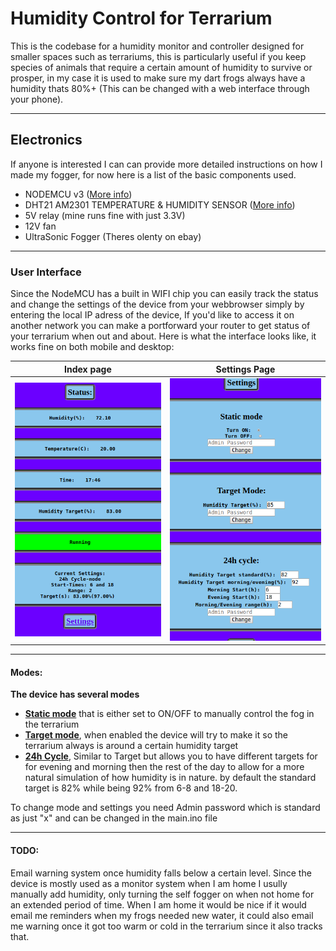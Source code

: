 # Humidity Control for Terrarium

This is the codebase for a humidity monitor and controller designed for smaller spaces such as terrariums, this is particularly useful if you keep species of animals that require a certain amount of humidity to survive or prosper, in my case it is used to make sure my dart frogs always have a humidity thats 80%+ (This can be changed with a web interface through your phone).

------

## Electronics

If anyone is interested I can can provide more detailed instructions on how I made my fogger, for now here is a list of the basic components used.

- NODEMCU v3 ([More info](https://www.nodemcu.com/index_en.html))
- DHT21 AM2301 TEMPERATURE & HUMIDITY SENSOR ([More info](https://hobbycomponents.com/sensors/840-dht21-am2301-temperature-humidity-sensor))
- 5V relay (mine runs fine with just 3.3V)
- 12V fan
- UltraSonic Fogger (Theres olenty on ebay)

------

### User Interface

Since the NodeMCU has a built in WIFI chip you can easily track the status and change the settings of the device from your webbrowser simply by entering the local IP adress of the device, If you'd like to access it on another network you can make a portforward your router to get status of your terrarium when out and about. Here is what the interface looks like, it works fine on both mobile and desktop:



| Index page                             | Settings Page                                |
| -------------------------------------- | -------------------------------------------- |
| ![Index interface](InterfaceINDEX.png) | ![Settings interface](InterfaceSETTINGS.png) |



------

#### Modes:

**The device has several modes**

- <u>**Static mode**</u> that is either set to ON/OFF to manually control the fog in the terrarium
- **<u>Target mode</u>**, when enabled the device will try to make it so the terrarium always is around a certain humidity target
- **<u>24h Cycle</u>**, Similar to Target but allows you to have different targets for for evening and morning then the rest of the day to allow for a more natural simulation of how humidity is in nature. by default the standard target is 82% while being 92% from 6-8 and 18-20.

To change mode and settings you need Admin password which is standard as just "x" and can be changed in the main.ino file

------

#### TODO:

Email warning system once humidity falls below a certain level. Since the device is mostly used as a monitor system when I am home I usully manually add humidity, only turning the self fogger on when not home for an extended period of time. When I am home it would be nice if it would email me reminders when my frogs needed new water, it could also email me warning once it got too warm or cold in the terrarium since it also tracks that.